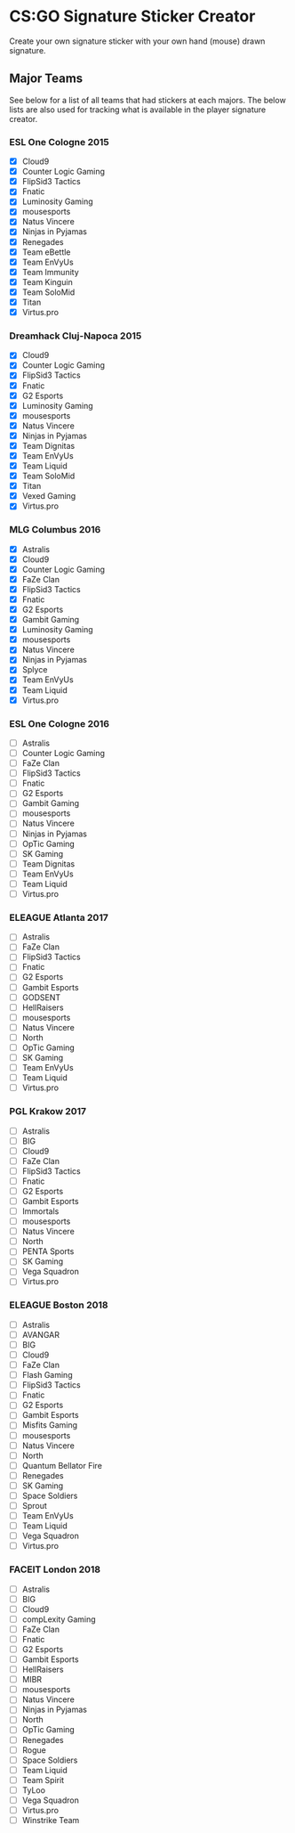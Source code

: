 # CS:GO Signature Sticker Creator

Create your own signature sticker with your own hand (mouse) drawn signature.

## Major Teams

See below for a list of all teams that had stickers at each majors. The below lists are also used for tracking what is available in the player signature creator.


### ESL One Cologne 2015

- [x] Cloud9
- [x] Counter Logic Gaming
- [x] FlipSid3 Tactics
- [x] Fnatic
- [x] Luminosity Gaming
- [x] mousesports
- [x] Natus Vincere
- [x] Ninjas in Pyjamas
- [x] Renegades
- [x] Team eBettle
- [x] Team EnVyUs
- [x] Team Immunity
- [x] Team Kinguin
- [x] Team SoloMid
- [x] Titan
- [x] Virtus.pro

### Dreamhack Cluj-Napoca 2015

- [x] Cloud9
- [x] Counter Logic Gaming
- [x] FlipSid3 Tactics
- [x] Fnatic
- [x] G2 Esports
- [x] Luminosity Gaming
- [x] mousesports
- [x] Natus Vincere
- [x] Ninjas in Pyjamas
- [x] Team Dignitas
- [x] Team EnVyUs
- [x] Team Liquid
- [x] Team SoloMid
- [x] Titan
- [x] Vexed Gaming
- [x] Virtus.pro

### MLG Columbus 2016

- [x] Astralis
- [x] Cloud9
- [x] Counter Logic Gaming
- [x] FaZe Clan
- [x] FlipSid3 Tactics
- [x] Fnatic
- [x] G2 Esports
- [x] Gambit Gaming
- [x] Luminosity Gaming
- [x] mousesports
- [x] Natus Vincere
- [x] Ninjas in Pyjamas
- [x] Splyce
- [x] Team EnVyUs
- [x] Team Liquid
- [x] Virtus.pro

### ESL One Cologne 2016

- [ ] Astralis
- [ ] Counter Logic Gaming
- [ ] FaZe Clan
- [ ] FlipSid3 Tactics
- [ ] Fnatic
- [ ] G2 Esports
- [ ] Gambit Gaming
- [ ] mousesports
- [ ] Natus Vincere
- [ ] Ninjas in Pyjamas
- [ ] OpTic Gaming
- [ ] SK Gaming
- [ ] Team Dignitas
- [ ] Team EnVyUs
- [ ] Team Liquid
- [ ] Virtus.pro

### ELEAGUE Atlanta 2017

- [ ] Astralis
- [ ] FaZe Clan
- [ ] FlipSid3 Tactics
- [ ] Fnatic
- [ ] G2 Esports
- [ ] Gambit Esports
- [ ] GODSENT
- [ ] HellRaisers
- [ ] mousesports
- [ ] Natus Vincere
- [ ] North
- [ ] OpTic Gaming
- [ ] SK Gaming
- [ ] Team EnVyUs
- [ ] Team Liquid
- [ ] Virtus.pro

### PGL Krakow 2017

- [ ] Astralis
- [ ] BIG
- [ ] Cloud9
- [ ] FaZe Clan
- [ ] FlipSid3 Tactics
- [ ] Fnatic
- [ ] G2 Esports
- [ ] Gambit Esports
- [ ] Immortals
- [ ] mousesports
- [ ] Natus Vincere
- [ ] North
- [ ] PENTA Sports
- [ ] SK Gaming
- [ ] Vega Squadron
- [ ] Virtus.pro

### ELEAGUE Boston 2018

- [ ] Astralis
- [ ] AVANGAR
- [ ] BIG
- [ ] Cloud9
- [ ] FaZe Clan
- [ ] Flash Gaming
- [ ] FlipSid3 Tactics
- [ ] Fnatic
- [ ] G2 Esports
- [ ] Gambit Esports
- [ ] Misfits Gaming
- [ ] mousesports
- [ ] Natus Vincere
- [ ] North
- [ ] Quantum Bellator Fire
- [ ] Renegades
- [ ] SK Gaming
- [ ] Space Soldiers
- [ ] Sprout
- [ ] Team EnVyUs
- [ ] Team Liquid
- [ ] Vega Squadron
- [ ] Virtus.pro

### FACEIT London 2018

- [ ] Astralis
- [ ] BIG
- [ ] Cloud9
- [ ] compLexity Gaming
- [ ] FaZe Clan
- [ ] Fnatic
- [ ] G2 Esports
- [ ] Gambit Esports
- [ ] HellRaisers
- [ ] MIBR
- [ ] mousesports
- [ ] Natus Vincere
- [ ] Ninjas in Pyjamas
- [ ] North
- [ ] OpTic Gaming
- [ ] Renegades
- [ ] Rogue
- [ ] Space Soldiers
- [ ] Team Liquid
- [ ] Team Spirit
- [ ] TyLoo
- [ ] Vega Squadron
- [ ] Virtus.pro
- [ ] Winstrike Team

